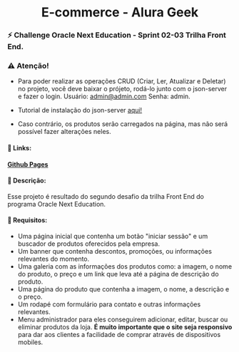 <h1 align="center">E-commerce - Alura Geek</h1>

### :zap: Challenge Oracle Next Education - Sprint 02-03 Trilha Front End.

### :warning: Atenção!

- Para poder realizar as operações CRUD (Criar, Ler, Atualizar e Deletar) no projeto, você deve baixar o prójeto, rodá-lo junto com o json-server e fazer
o login. Usuário: admin@admin.com Senha: admin.

- Tutorial de instalação do json-server [aqui!](https://blog.betrybe.com/json-server/#2)

- Caso contrário, os produtos serão carregados na página, mas não será possível fazer alterações neles.

#### :sparkler: Links:

#### [Github Pages](https://itariss.github.io/challenge-one-ecommerce/)

#### :scroll: Descrição:

Esse projeto é resultado do segundo desafio da trilha Front End do programa Oracle Next Education.   

#### :dart: Requisitos:

- Uma página inicial que contenha um botão "iniciar sessão" e um buscador de produtos oferecidos pela empresa.
- Um banner que contenha descontos, promoções, ou informações relevantes do momento.
- Uma galeria com as informações dos produtos como: a imagem, o nome do produto, o preço e um link que leva até a página de descrição do produto.
- Uma página do produto que contenha a imagem, o nome, a descrição e o preço.
- Um rodapé com formulário para contato e outras informações relevantes.
- Menu administrador para eles conseguirem adicionar, editar, buscar ou eliminar produtos da loja.
**É muito importante que o site seja responsivo** para dar aos clientes a facilidade de comprar através de dispositivos mobiles.


